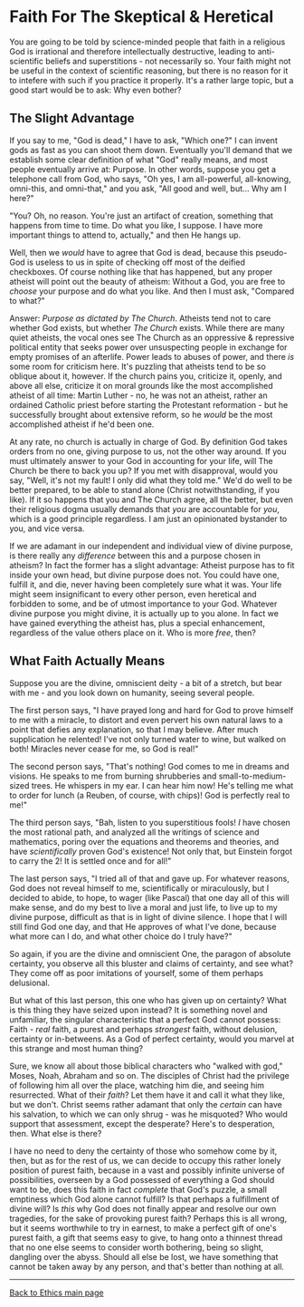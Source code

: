 # Faith For The Skeptical & Heretical

You are going to be told by science-minded people that faith in a religious God is irrational and therefore intellectually destructive, leading to anti-scientific beliefs and superstitions - not necessarily so. Your faith might not be useful in the context of scientific reasoning, but there is no reason for it to intefere with such if you practice it properly. It's a rather large topic, but a good start would be to ask: Why even bother?

## The Slight Advantage

If you say to me, "God is dead," I have to ask, "Which one?" I can invent gods as fast as you can shoot them down. Eventually you'll demand that we establish some clear definition of what "God" really means, and most people eventually arrive at: Purpose. In other words, suppose you get a telephone call from God, who says, "Oh yes, I am all-powerful, all-knowing, omni-this, and omni-that," and you ask, "All good and well, but... Why am I here?"

"You? Oh, no reason. You're just an artifact of creation, something that happens from time to time. Do what you like, I suppose. I have more important things to attend to, actually," and then He hangs up.

Well, then we *would* have to agree that God is dead, because this pseudo-God is useless to us in spite of checking off most of the deified checkboxes. Of course nothing like that has happened, but any proper atheist will point out the beauty of atheism: Without a God, you are free to *choose* your purpose and do what you like. And then I must ask, "Compared to what?"

Answer: *Purpose as dictated by The Church*. Atheists tend not to care whether God exists, but whether *The Church* exists. While there are many quiet atheists, the vocal ones see The Church as an oppressive & repressive political entity that seeks power over unsuspecting people in exchange for empty promises of an afterlife. Power leads to abuses of power, and there *is* some room for criticism here. It's puzzling that atheists tend to be so oblique about it, however. If the church pains you, criticize it, openly, and above all else, criticize it on moral grounds like the most accomplished atheist of all time: Martin Luther - no, he was not an atheist, rather an ordained Catholic priest before starting the Protestant reformation - but he successfully brought about extensive reform, so he *would* be the most accomplished atheist if he'd been one.

At any rate, no church is actually in charge of God. By definition God takes orders from no one, giving purpose to us, not the other way around. If you must ultimately answer to your God in accounting for your life, will The Church be there to back you up? If you met with disapproval, would you say, "Well, it's not my fault! I only did what they told me." We'd do well to be better prepared, to be able to stand alone (Christ notwithstanding, if you like). If it so happens that you and The Church agree, all the better, but even their religious dogma usually demands that *you* are accountable for *you*, which is a good principle regardless. I am just an opinionated bystander to you, and vice versa.

If we are adamant in our independent and individual view of divine purpose, is there really any *difference* between this and a purpose chosen in atheism? In fact the former has a slight advantage: Atheist purpose has to fit inside your own head, but divine purpose does not. You could have one, fulfill it, and die, never having been completely sure what it was. Your life might seem insignificant to every other person, even heretical and forbidden to some, and be of utmost importance to your God. Whatever divine purpose you might divine, it is actually up to you alone. In fact we have gained everything the atheist has, plus a special enhancement, regardless of the value others place on it. Who is more *free*, then?

## What Faith Actually Means

Suppose you are the divine, omniscient deity - a bit of a stretch, but bear with me - and you look down on humanity, seeing several people.

The first person says, "I have prayed long and hard for God to prove himself to me with a miracle, to distort and even pervert his own natural laws to a point that defies any explanation, so that I may believe. After much supplication he relented! I've not only turned water to wine, but walked on both! Miracles never cease for me, so God is real!"

The second person says, "That's nothing! God comes to me in dreams and visions. He speaks to me from burning shrubberies and small-to-medium-sized trees. He whispers in my ear. I can hear him now! He's telling me what to order for lunch (a Reuben, of course, with chips)! God is perfectly real to me!"

The third person says, "Bah, listen to you superstitious fools! *I* have chosen the most rational path, and analyzed all the writings of science and mathematics, poring over the equations and theorems and theories, and have *scientifically* proven God's existence! Not only that, but Einstein forgot to carry the 2! It is settled once and for all!"

The last person says, "I tried all of that and gave up. For whatever reasons, God does not reveal himself to me, scientifically or miraculously, but I decided to abide, to hope, to wager (like Pascal) that one day all of this will make sense, and do my best to live a moral and just life, to live up to my divine purpose, difficult as that is in light of divine silence. I hope that I will still find God one day, and that He approves of what I've done, because what more can I do, and what other choice do I truly have?"

So again, if you are the divine and omniscient One, the paragon of absolute certainty, you observe all this bluster and claims of certainty, and see what? They come off as poor imitations of yourself, some of them perhaps delusional.

But what of this last person, this one who has given up on certainty? What is this thing they have seized upon instead? It is something novel and unfamiliar, the singular characteristic that a perfect God cannot possess: Faith - *real* faith, a purest and perhaps *strongest* faith, without delusion, certainty or in-betweens. As a God of perfect certainty, would you marvel at this strange and most human thing?

Sure, we know all about those biblical characters who "walked with god," Moses, Noah, Abraham and so on. The disciples of Christ had the privilege of following him all over the place, watching him die, and seeing him resurrected. What of their *faith*? Let them have it and call it what they like, but we don't. Christ seems rather adamant that only the *certain* can have his salvation, to which we can only shrug - was he misquoted? Who would support that assessment, except the desperate? Here's to desperation, then. What else is there?

I have no need to deny the certainty of those who somehow come by it, then, but as for the rest of us, we can decide to occupy this rather lonely position of purest faith, because in a vast and possibly infinite universe of possibilities, overseen by a God possessed of everything a God should want to be, does this faith in fact *complete* that God's puzzle, a small emptiness which God alone cannot fulfill? Is that perhaps a fulfillment of divine will? Is *this* why God does not finally appear and resolve our own tragedies, for the sake of provoking purest faith? Perhaps this is all wrong, but it seems worthwhile to try in earnest, to make a perfect gift of one's purest faith, a gift that seems easy to give, to hang onto a thinnest thread that no one else seems to consider worth bothering, being so slight, dangling over the abyss. Should all else be lost, we have something that cannot be taken away by any person, and that's better than nothing at all.

----

[Back to Ethics main page](./README.md)
